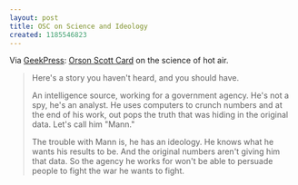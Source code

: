 ```yaml
---
layout: post
title: OSC on Science and Ideology
created: 1185546823
---
```

Via [GeekPress](http://www.geekpress.com/2007/07/orson-scott-card-on-cognitive-bias-and.html):  [Orson Scott Card](http://www.ornery.org/essays/warwatch/2007-03-04-1.html) on the science of hot air.

> Here's a story you haven't heard, and you should have.
> 
> An intelligence source, working for a government agency. He's not a spy, he's an analyst. He uses computers to crunch numbers and at the end of his work, out pops the truth that was hiding in the original data. Let's call him "Mann."<!--break-->
>
>The trouble with Mann is, he has an ideology. He knows what he wants his results to be. And the original numbers aren't giving him that data. So the agency he works for won't be able to persuade people to fight the war he wants to fight.
